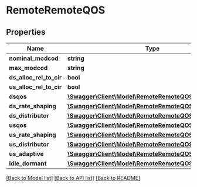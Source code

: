 # RemoteRemoteQOS

## Properties
Name | Type | Description | Notes
------------ | ------------- | ------------- | -------------
**nominal_modcod** | **string** |  | [optional] 
**max_modcod** | **string** |  | [optional] 
**ds_alloc_rel_to_cir** | **bool** |  | [optional] 
**us_alloc_rel_to_cir** | **bool** |  | [optional] 
**dsqos** | [**\Swagger\Client\Model\RemoteRemoteQOSDSQOS**](RemoteRemoteQOSDSQOS.md) |  | [optional] 
**ds_rate_shaping** | [**\Swagger\Client\Model\RemoteRemoteQOSDSRateShaping**](RemoteRemoteQOSDSRateShaping.md) |  | [optional] 
**ds_distributor** | [**\Swagger\Client\Model\RemoteRemoteQOSDSDistributor**](RemoteRemoteQOSDSDistributor.md) |  | [optional] 
**usqos** | [**\Swagger\Client\Model\RemoteRemoteQOSUSQOS**](RemoteRemoteQOSUSQOS.md) |  | [optional] 
**us_rate_shaping** | [**\Swagger\Client\Model\RemoteRemoteQOSDSRateShaping**](RemoteRemoteQOSDSRateShaping.md) |  | [optional] 
**us_distributor** | [**\Swagger\Client\Model\RemoteRemoteQOSDSDistributor**](RemoteRemoteQOSDSDistributor.md) |  | [optional] 
**us_adaptive** | [**\Swagger\Client\Model\RemoteRemoteQOSUSAdaptive**](RemoteRemoteQOSUSAdaptive.md) |  | [optional] 
**idle_dormant** | [**\Swagger\Client\Model\RemoteRemoteQOSIdleDormant**](RemoteRemoteQOSIdleDormant.md) |  | [optional] 

[[Back to Model list]](../README.md#documentation-for-models) [[Back to API list]](../README.md#documentation-for-api-endpoints) [[Back to README]](../README.md)


